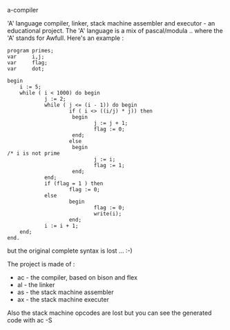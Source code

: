 a-compiler


'A' language compiler, linker, stack machine assembler and executor - an educational project. The 'A' language is a mix of pascal/modula .. where the 'A' stands for Awfull. Here's an example :

    program primes;
    var     i,j;
    var     flag;
    var     dot;

    begin
    	i := 5;
        while ( i < 1000) do begin
                j := 2;
                while ( j <= (i - 1)) do begin
                        if ( i <> ((i/j) * j)) then
                         begin
                                j := j + 1;
                                flag := 0;
                         end;
                        else
                         begin
    /* i is not prime
                                j := i;
                                flag := 1;
                         end;
                end;
                if (flag = 1 ) then
                        flag := 0;
                else
                        begin
                                flag := 0;
                                write(i);
                        end;
                i := i + 1;
        end;
    end.

but the original complete syntax is lost ... :-)

The project is made of :

* ac - the compiler, based on bison and flex
* al - the linker
* as - the stack machine assembler
* ax - the stack machine executer

Also the stack machine opcodes are lost but you can see the generated code with ac -S 




